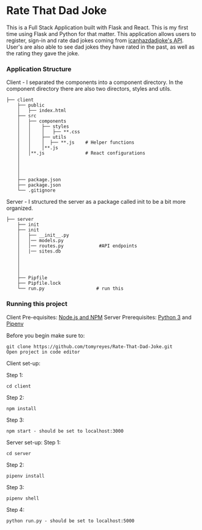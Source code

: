 # Rate That Dad Joke

This is a Full Stack Application built with Flask and React. This is my first time using Flask and Python for that matter. 
This application allows users to register, sign-in and rate dad jokes coming from [icanhazdadjoke's API](https://icanhazdadjoke.com/api). 
User's are also able to see dad jokes they have rated in the past, as well as the rating they gave the joke. 

### Application Structure

Client - I separated the components into a component directory. In the component directory there are also two directors, styles and utils. 
```
├── client
    ├── public
    │   ├── index.html
    ├── src
    │   ├── components
    │   │    ├── styles
    │   │    │   ├── **.css
    │   │    ├── utils
    │   │    │  ├── **.js    # Helper functions
    │   │    │**.js           
    │   │**.js               # React configurations
    │
    │
    │
    │   
    ├── package.json
    ├── package.json
    └── .gitignore
```

Server - I structured the server as a package called init to be a bit more organized. 
```
├── server
    ├── init
    ├── init
    │   ├── __init__.py
    │   │── models.py             
    │   │── routes.py             #API endpoints
    │   |── sites.db 
    │
    │
    │
    │   
    ├── Pipfile
    ├── Pipfile.lock
    └── run.py                   # run this
```

### Running this project 

Client Pre-equisites: [Node.js and NPM](https://nodejs.org/en/download/)
Server Prerequisites: [Python 3](https://docs.python-guide.org/starting/install3/osx/) and [Pipenv](https://pipenv.readthedocs.io/en/latest/)

Before you begin make sure to: 
```
git clone https://github.com/tomyreyes/Rate-That-Dad-Joke.git
Open project in code editor
```

Client set-up:

Step 1: 
```
cd client
```

Step 2:
```
npm install
```
Step 3:
```
npm start - should be set to localhost:3000
```

Server set-up:
Step 1:
```
cd server
```

Step 2: 
```
pipenv install
```

Step 3: 
```
pipenv shell
```

Step 4:
```
python run.py - should be set to localhost:5000
```
